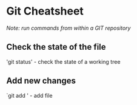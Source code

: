 # Git Cheatsheet



*Note: run commands from within a GIT repository*

## Check the state of the file

'git status' - check  the state of a working tree 

## Add new changes
`git add <files>' - add file




